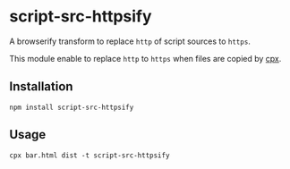 # script-src-httpsify

A browserify transform to replace `http` of script sources to `https`.

This module enable to replace `http` to `https` when files are copied by  [cpx](https://github.com/mysticatea/cpx).

## Installation

```
npm install script-src-httpsify
```

## Usage

```
cpx bar.html dist -t script-src-httpsify
```
